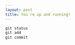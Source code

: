 ```yaml
---
layout: post
title: You're up and running!
---
```


``` PowerShell
git status
git add
git commit
```
